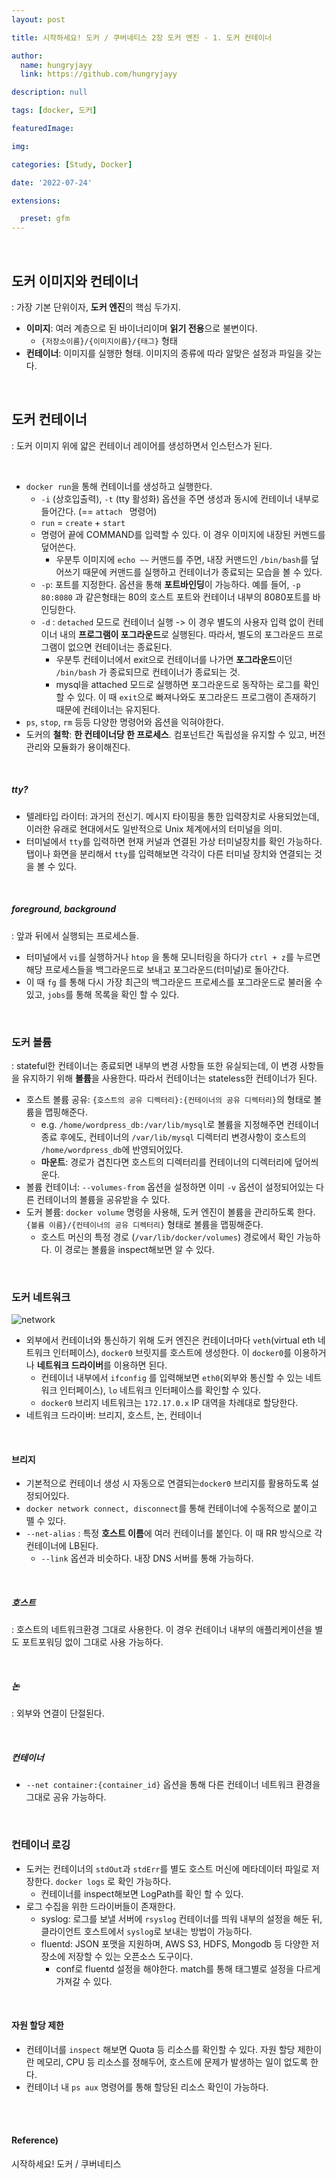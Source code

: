 ```yaml
---
layout: post

title: 시작하세요! 도커 / 쿠버네티스 2장 도커 엔진 - 1. 도커 컨테이너

author: 
  name: hungryjayy
  link: https://github.com/hungryjayy

description: null

tags: [docker, 도커]

featuredImage: 

img: 

categories: [Study, Docker]

date: '2022-07-24'

extensions:

  preset: gfm
---
```


<br>

## 도커 이미지와 컨테이너

: 가장 기본 단위이자, **도커 엔진**의 핵심 두가지.

* **이미지**: 여러 계층으로 된 바이너리이며 **읽기 전용**으로 불변이다.
  * `{저장소이름}/{이미지이름}/{태그}` 형태
* **컨테이너**: 이미지를 실행한 형태. 이미지의 종류에 따라 알맞은 설정과 파일을 갖는다.

<br>

## 도커 컨테이너

: 도커 이미지 위에 얇은 컨테이너 레이어를 생성하면서 인스턴스가 된다.

<Br>

* `docker run`을 통해 컨테이너를 생성하고 실행한다.
  * `-i` (상호입출력), `-t` (tty 활성화) 옵션을 주면 생성과 동시에 컨테이너 내부로 들어간다. (==  `attach ` 명령어)
  * `run` = `create` + `start`
  * 명령어 끝에 COMMAND를 입력할 수 있다. 이 경우 이미지에 내장된 커멘드를 덮어쓴다.
    * 우분투 이미지에 `echo ~~` 커맨드를 주면, 내장 커맨드인 `/bin/bash`를 덮어쓰기 때문에 커맨드를 실행하고 컨테이너가 종료되는 모습을 볼 수 있다.
  * `-p`: 포트를 지정한다. 옵션을 통해 **포트바인딩**이 가능하다. 예를 들어, `-p 80:8080` 과 같은형태는 80의 호스트 포트와 컨테이너 내부의 8080포트를 바인딩한다.
  * `-d` : `detached` 모드로 컨테이너 실행 -> 이 경우 별도의 사용자 입력 없이 컨테이너 내의 **프로그램이 포그라운드**로 실행된다. 따라서, 별도의 포그라운드 프로그램이 없으면 컨테이너는 종료된다.
    * 우분투 컨테이너에서 exit으로 컨테이너를 나가면 **포그라운드**이던 `/bin/bash` 가 종료되므로 컨테이너가 종료되는 것.
    * mysql을 attached 모드로 실행하면 포그라운드로 동작하는 로그를 확인할 수 있다. 이 때 `exit`으로 빠져나와도 포그라운드 프로그램이 존재하기 때문에 컨테이너는 유지된다.
* `ps`, `stop`, `rm` 등등 다양한 명령어와 옵션을 익혀야한다.
* 도커의 **철학**: **한 컨테이너당 한 프로세스**. 컴포넌트간 독립성을 유지할 수 있고, 버전관리와 모듈화가 용이해진다.

<br>

##### *tty?*

* 텔레타입 라이터: 과거의 전신기. 메시지 타이핑을 통한 입력장치로 사용되었는데, 이러한 유래로 현대에서도 일반적으로 Unix 체계에서의 터미널을 의미.
* 터미널에서 `tty`를 입력하면 현재 커널과 연결된 가상 터미널장치를 확인 가능하다. 탭이나 화면을 분리해서 `tty`를 입력해보면 각각이 다른 터미널 장치와 연결되는 것을 볼 수 있다.

<br>

##### *foreground, background*

: 앞과 뒤에서 실행되는 프로세스들.

* 터미널에서 `vi`를 실행하거나 `htop` 을 통해 모니터링을 하다가 `ctrl + z`를 누르면 해당 프로세스들을 백그라운드로 보내고 포그라운드(터미널)로 돌아간다.
* 이 때 `fg` 를 통해 다시 가장 최근의 백그라운드 프로세스를 포그라운드로 불러올 수 있고, `jobs`를 통해 목록을 확인 할 수 있다.

<Br>

### 도커 볼륨

: stateful한 컨테이너는 종료되면 내부의 변경 사항들 또한 유실되는데, 이 변경 사항들을 유지하기 위해 **볼륨**을 사용한다. 따라서 컨테이너는 stateless한 컨테이너가 된다.

* 호스트 볼륨 공유: `{호스트의 공유 디렉터리}:{컨테이너의 공유 디렉터리}`의 형태로 볼륨을 맵핑해준다.
  * e.g. `/home/wordpress_db:/var/lib/mysql`로 볼륨을 지정해주면 컨테이너 종료 후에도, 컨테이너의 `/var/lib/mysql` 디렉터리 변경사항이 호스트의 `/home/wordpress_db`에 반영되어있다.
  * **마운트**: 경로가 겹친다면 호스트의 디렉터리를 컨테이너의 디렉터리에 덮어씌운다.
* 볼륨 컨테이너: `--volumes-from` 옵션을 설정하면 이미 `-v` 옵션이 설정되어있는 다른 컨테이너의 볼륨을 공유받을 수 있다.
* 도커 볼륨: `docker volume` 명령을 사용해, 도커 엔진이 볼륨을 관리하도록 한다. `{볼륨 이름}/{컨테이너의 공유 디렉터리}` 형태로 볼륨을 맵핑해준다.
  * 호스트 머신의 특정 경로 (`/var/lib/docker/volumes`) 경로에서 확인 가능하다. 이 경로는 볼륨을 inspect해보면 알 수 있다.

<br>

### 도커 네트워크

![network](https://hungryjayy.github.io/assets/img/Docker/network.png)

* 외부에서 컨테이너와 통신하기 위해 도커 엔진은 컨테이너마다 `veth`(virtual eth 네트워크 인터페이스), `docker0` 브릿지를 호스트에 생성한다. 이 `docker0`를 이용하거나 **네트워크 드라이버**를 이용하면 된다.
  * 컨테이너 내부에서 `ifconfig` 를 입력해보면 `eth0`(외부와 통신할 수 있는 네트워크 인터페이스), `lo` 네트워크 인터페이스를 확인할 수 있다.
  * `docker0` 브리지 네트워크는 `172.17.0.x` IP 대역을 차례대로 할당한다.
* 네트워크 드라이버: 브리지, 호스트, 논, 컨테이너

<br>

#### 브리지

* 기본적으로 컨테이너 생성 시 자동으로 연결되는`docker0` 브리지를 활용하도록 설정되어있다.
* `docker network connect, disconnect`를 통해 컨테이너에 수동적으로 붙이고 뗄 수 있다.
* `--net-alias` : 특정 **호스트 이름**에 여러 컨테이너를 붙인다. 이 때 RR 방식으로 각 컨테이너에 LB된다.
  * `--link` 옵션과 비슷하다. 내장 DNS 서버를 통해 가능하다.

<br>

##### 호스트

: 호스트의 네트워크환경 그대로 사용한다. 이 경우 컨테이너 내부의 애플리케이션을 별도 포트포워딩 없이 그대로 사용 가능하다.

<br>

##### 논

: 외부와 연결이 단절된다.

<br>

##### 컨테이너

* `--net container:{container_id}` 옵션을 통해 다른 컨테이너 네트워크 환경을 그대로 공유 가능하다.

<br>

### 컨테이너 로깅

* 도커는 컨테이너의 `stdOut`과 `stdErr`를 별도 호스트 머신에 메타데이터 파일로 저장한다. `docker logs` 로 확인 가능하다.
  * 컨테이너를 inspect해보면 LogPath를 확인 할 수 있다.
* 로그 수집을 위한 드라이버들이 존재한다.
  * syslog: 로그를 보낼 서버에 `rsyslog` 컨테이너를 띄워 내부의 설정을 해둔 뒤, 클라이언트 호스트에서 `syslog`로 보내는 방법이 가능하다.
  * fluentd: JSON 포맷을 지원하며, AWS S3, HDFS, Mongodb 등 다양한 저장소에 저장할 수 있는 오픈소스 도구이다.
    * conf로 fluentd 설정을 해야한다. match를 통해 태그별로 설정을 다르게 가져갈 수 있다.

<br>

#### 자원 할당 제한

* 컨테이너를 `inspect` 해보면 Quota 등 리소스를 확인할 수 있다. 자원 할당 제한이란 메모리, CPU 등 리소스를 정해두어, 호스트에 문제가 발생하는 일이 없도록 한다.
* 컨테이너 내 `ps aux` 명령어를 통해 할당된 리소스 확인이 가능하다.

<br><br>

#### Reference)

시작하세요! 도커 / 쿠버네티스